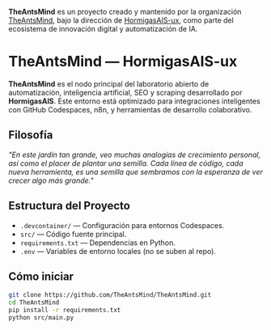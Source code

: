 **TheAntsMind** es un proyecto creado y mantenido por la organización [TheAntsMind](https://github.com/TheAntsMind), bajo la dirección de [HormigasAIS-ux](https://github.com/HormigasAIS-ux), como parte del ecosistema de innovación digital y automatización de IA.
# TheAntsMind — HormigasAIS-ux

**TheAntsMind** es el nodo principal del laboratorio abierto de automatización, inteligencia artificial, SEO y scraping desarrollado por **HormigasAIS**. Este entorno está optimizado para integraciones inteligentes con GitHub Codespaces, n8n, y herramientas de desarrollo colaborativo.

## Filosofía

*"En este jardín tan grande, veo muchas analogías de crecimiento personal, así como el placer de plantar una semilla. Cada línea de código, cada nueva herramienta, es una semilla que sembramos con la esperanza de ver crecer algo más grande."*

## Estructura del Proyecto

- `.devcontainer/` — Configuración para entornos Codespaces.
- `src/` — Código fuente principal.
- `requirements.txt` — Dependencias en Python.
- `.env` — Variables de entorno locales (no se suben al repo).

## Cómo iniciar

```bash
git clone https://github.com/TheAntsMind/TheAntsMind.git
cd TheAntsMind
pip install -r requirements.txt
python src/main.py
